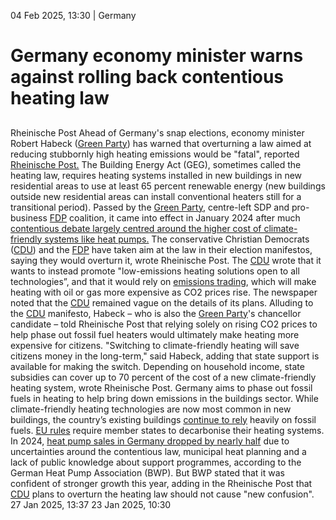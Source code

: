 04 Feb 2025, 13:30
| 
Germany
# Germany economy minister warns against rolling back contentious heating law
## 
Rheinische Post
Ahead of Germany's snap elections, economy minister Robert Habeck ([Green Party](https://www.cleanenergywire.org/experts/green-party)) has warned that overturning a law aimed at reducing stubbornly high heating emissions would be "fatal", reported [Rheinische Post.](https://rp-online.de/politik/deutschland/bundestagswahl/was-eine-abschaffung-des-heizungsgesetzes-bedeuten-wuerde_aid-123575597)
The Building Energy Act (GEG), sometimes called the heating law, requires heating systems installed in new buildings in new residential areas to use at least 65 percent renewable energy (new buildings outside new residential areas can install conventional heaters still for a transitional period). Passed by the [Green Party](https://www.cleanenergywire.org/experts/green-party), centre-left SDP and pro-business [FDP](https://www.cleanenergywire.org/experts/fdp-free-democratic-party) coalition, it came into effect in January 2024 after much [contentious debate largely centred around the higher cost of climate-friendly systems like heat pumps.](https://www.cleanenergywire.org/factsheets/qa-germany-debates-phaseout-fossil-fuel-heating-systems)
The conservative Christian Democrats ([CDU](https://www.cleanenergywire.org/experts/cdu-christian-democratic-union)) and the [FDP](https://www.cleanenergywire.org/experts/fdp-free-democratic-party) have taken aim at the law in their election manifestos, saying they would overturn it, wrote Rheinische Post. The [CDU](https://www.cleanenergywire.org/experts/cdu-christian-democratic-union) wrote that it wants to instead promote "low-emissions heating solutions open to all technologies”, and that it would rely on [emissions trading](https://www.cleanenergywire.org/glossary/letter_e#emissions_trading), which will make heating with oil or gas more expensive as CO2 prices rise. The newspaper noted that the [CDU](https://www.cleanenergywire.org/experts/cdu-christian-democratic-union) remained vague on the details of its plans. 
Alluding to the [CDU](https://www.cleanenergywire.org/experts/cdu-christian-democratic-union) manifesto, Habeck – who is also the [Green Party](https://www.cleanenergywire.org/experts/green-party)'s chancellor candidate – told Rheinische Post that relying solely on rising CO2 prices to help phase out fossil fuel heaters would ultimately make heating more expensive for citizens. "Switching to climate-friendly heating will save citizens money in the long-term," said Habeck, adding that state support is available for making the switch. Depending on household income, state subsidies can cover up to 70 percent of the cost of a new climate-friendly heating system, wrote Rheinische Post. 
Germany aims to phase out fossil fuels in heating to help bring down emissions in the buildings sector. While climate-friendly heating technologies are now most common in new buildings, the country’s existing buildings [continue to rely](https://www.cleanenergywire.org/news/four-five-residential-buildings-germany-still-heated-oil-and-gas-energy-agency) heavily on fossil fuels. [EU rules](https://energy.ec.europa.eu/topics/energy-efficiency/heating-and-cooling_en) require member states to decarbonise their heating systems.
In 2024, [heat pump sales in Germany dropped by nearly half](https://www.cleanenergywire.org/news/heat-pump-sales-halved-germany-2024-industry-confident-better-times-ahead) due to uncertainties around the contentious law, municipal heat planning and a lack of public knowledge about support programmes, according to the German Heat Pump Association (BWP). But BWP stated that it was confident of stronger growth this year, adding in the Rheinische Post that [CDU](https://www.cleanenergywire.org/experts/cdu-christian-democratic-union) plans to overturn the heating law should not cause "new confusion".
27 Jan 2025, 13:37
23 Jan 2025, 10:30